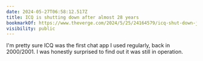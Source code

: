 ```yaml
---
date: 2024-05-27T06:58:12.517Z
title: ICQ is shutting down after almost 28 years
bookmarkOf: https://www.theverge.com/2024/5/25/24164579/icq-shut-down-june
visibility: public
---
```


I'm pretty sure ICQ was the first chat app I used regularly, back in 2000/2001. I was honestly surprised to find out it was still in operation.
